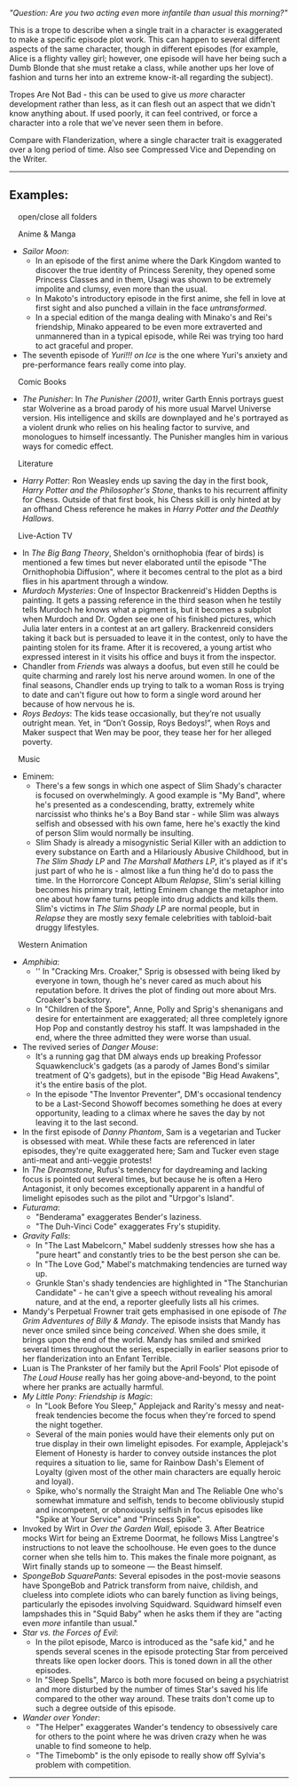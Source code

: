 _"Question: Are you two acting even_ more _infantile than usual this morning?"_

This is a trope to describe when a single trait in a character is exaggerated to make a specific episode plot work. This can happen to several different aspects of the same character, though in different episodes (for example, Alice is a flighty valley girl; however, one episode will have her being such a Dumb Blonde that she must retake a class, while another ups her love of fashion and turns her into an extreme know-it-all regarding the subject).

Tropes Are Not Bad - this can be used to give us _more_ character development rather than less, as it can flesh out an aspect that we didn't know anything about. If used poorly, it can feel contrived, or force a character into a role that we've never seen them in before.

Compare with Flanderization, where a single character trait is exaggerated over a long period of time. Also see Compressed Vice and Depending on the Writer.

___

## Examples:

    open/close all folders 

    Anime & Manga 

-   _Sailor Moon_:
    -   In an episode of the first anime where the Dark Kingdom wanted to discover the true identity of Princess Serenity, they opened some Princess Classes and in them, Usagi was shown to be extremely impolite and clumsy, even more than the usual.
    -   In Makoto's introductory episode in the first anime, she fell in love at first sight and also punched a villain in the face _untransformed_.
    -   In a special edition of the manga dealing with Minako's and Rei's friendship, Minako appeared to be even more extraverted and unmannered than in a typical episode, while Rei was trying too hard to act graceful and proper.
-   The seventh episode of _Yuri!!! on Ice_ is the one where Yuri's anxiety and pre-performance fears really come into play.

    Comic Books 

-   _The Punisher_: In _The Punisher (2001)_, writer Garth Ennis portrays guest star Wolverine as a broad parody of his more usual Marvel Universe version. His intelligence and skills are downplayed and he's portrayed as a violent drunk who relies on his healing factor to survive, and monologues to himself incessantly. The Punisher mangles him in various ways for comedic effect.

    Literature 

-   _Harry Potter_: Ron Weasley ends up saving the day in the first book, _Harry Potter and the Philosopher's Stone_, thanks to his recurrent affinity for Chess. Outside of that first book, his Chess skill is only hinted at by an offhand Chess reference he makes in _Harry Potter and the Deathly Hallows_.

    Live-Action TV 

-   In _The Big Bang Theory_, Sheldon's ornithophobia (fear of birds) is mentioned a few times but never elaborated until the episode "The Ornithophobia Diffusion", where it becomes central to the plot as a bird flies in his apartment through a window.
-   _Murdoch Mysteries_: One of Inspector Brackenreid's Hidden Depths is painting. It gets a passing reference in the third season when he testily tells Murdoch he knows what a pigment is, but it becomes a subplot when Murdoch and Dr. Ogden see one of his finished pictures, which Julia later enters in a contest at an art gallery. Brackenreid considers taking it back but is persuaded to leave it in the contest, only to have the painting stolen for its frame. After it is recovered, a young artist who expressed interest in it visits his office and buys it from the inspector.
-   Chandler from _Friends_ was always a doofus, but even still he could be quite charming and rarely lost his nerve around women. In one of the final seasons, Chandler ends up trying to talk to a woman Ross is trying to date and can't figure out how to form a single word around her because of how nervous he is.
-   _Roys Bedoys_: The kids tease occasionally, but they’re not usually outright mean. Yet, in “Don’t Gossip, Roys Bedoys!”, when Roys and Maker suspect that Wen may be poor, they tease her for her alleged poverty.

    Music 

-   Eminem:
    -   There's a few songs in which one aspect of Slim Shady's character is focused on overwhelmingly. A good example is "My Band", where he's presented as a condescending, bratty, extremely white narcissist who thinks he's a Boy Band star - while Slim was always selfish and obsessed with his own fame, here he's exactly the kind of person Slim would normally be insulting.
    -   Slim Shady is already a misogynistic Serial Killer with an addiction to every substance on Earth and a Hilariously Abusive Childhood, but in _The Slim Shady LP_ and _The Marshall Mathers LP_, it's played as if it's just part of who he is - almost like a fun thing he'd do to pass the time. In the Horrorcore Concept Album _Relapse_, Slim's serial killing becomes his primary trait, letting Eminem change the metaphor into one about how fame turns people into drug addicts and kills them. Slim's victims in _The Slim Shady LP_ are normal people, but in _Relapse_ they are mostly sexy female celebrities with tabloid-bait druggy lifestyles.

    Western Animation 

-   _Amphibia_:
    -   '' In "Cracking Mrs. Croaker," Sprig is obsessed with being liked by everyone in town, though he's never cared as much about his reputation before. It drives the plot of finding out more about Mrs. Croaker's backstory.
    -   In "Children of the Spore", Anne, Polly and Sprig's shenanigans and desire for entertainment are exaggerated; all three completely ignore Hop Pop and constantly destroy his staff. It was lampshaded in the end, where the three admitted they were worse than usual.
-   The revived series of _Danger Mouse_:
    -   It's a running gag that DM always ends up breaking Professor Squawkencluck's gadgets (as a parody of James Bond's similar treatment of Q's gadgets), but in the episode "Big Head Awakens", it's the entire basis of the plot.
    -   In the episode "The Inventor Preventer", DM's occasional tendency to be a Last-Second Showoff becomes something he does at every opportunity, leading to a climax where he saves the day by not leaving it to the last second.
-   In the first episode of _Danny Phantom_, Sam is a vegetarian and Tucker is obsessed with meat. While these facts are referenced in later episodes, they're quite exaggerated here; Sam and Tucker even stage anti-meat and anti-veggie protests!
-   In _The Dreamstone_, Rufus's tendency for daydreaming and lacking focus is pointed out several times, but because he is often a Hero Antagonist, it only becomes exceptionally apparent in a handful of limelight episodes such as the pilot and "Urpgor's Island".
-   _Futurama_:
    -   "Benderama" exaggerates Bender's laziness.
    -   "The Duh-Vinci Code" exaggerates Fry's stupidity.
-   _Gravity Falls_:
    -   In "The Last Mabelcorn," Mabel suddenly stresses how she has a "pure heart" and constantly tries to be the best person she can be.
    -   In "The Love God," Mabel's matchmaking tendencies are turned way up.
    -   Grunkle Stan's shady tendencies are highlighted in "The Stanchurian Candidate" - he can't give a speech without revealing his amoral nature, and at the end, a reporter gleefully lists all his crimes.
-   Mandy's Perpetual Frowner trait gets emphasised in one episode of _The Grim Adventures of Billy & Mandy_. The episode insists that Mandy has never once smiled since being _conceived_. When she does smile, it brings upon the end of the world. Mandy has smiled and smirked several times throughout the series, especially in earlier seasons prior to her flanderization into an Enfant Terrible.
-   Luan is The Prankster of her family but the April Fools' Plot episode of _The Loud House_ really has her going above-and-beyond, to the point where her pranks are actually harmful.
-   _My Little Pony: Friendship is Magic_:
    -   In "Look Before You Sleep," Applejack and Rarity's messy and neat-freak tendencies become the focus when they're forced to spend the night together.
    -   Several of the main ponies would have their elements only put on true display in their own limelight episodes. For example, Applejack's Element of Honesty is harder to convey outside instances the plot requires a situation to lie, same for Rainbow Dash's Element of Loyalty (given most of the other main characters are equally heroic and loyal).
    -   Spike, who's normally the Straight Man and The Reliable One who's somewhat immature and selfish, tends to become obliviously stupid and incompetent, or obnoxiously selfish in focus episodes like "Spike at Your Service" and "Princess Spike".
-   Invoked by Wirt in _Over the Garden Wall_, episode 3. After Beatrice mocks Wirt for being an Extreme Doormat, he follows Miss Langtree's instructions to not leave the schoolhouse. He even goes to the dunce corner when she tells him to. This makes the finale more poignant, as Wirt finally stands up to someone — the Beast himself.
-   _SpongeBob SquarePants_: Several episodes in the post-movie seasons have SpongeBob and Patrick transform from naive, childish, and clueless into complete idiots who can barely function as living beings, particularly the episodes involving Squidward. Squidward himself even lampshades this in "Squid Baby" when he asks them if they are "acting even _more_ infantile than usual."
-   _Star vs. the Forces of Evil_:
    -   In the pilot episode, Marco is introduced as the "safe kid," and he spends several scenes in the episode protecting Star from perceived threats like open locker doors. This is toned down in all the other episodes.
    -   In "Sleep Spells", Marco is both more focused on being a psychiatrist and more disturbed by the number of times Star's saved his life compared to the other way around. These traits don't come up to such a degree outside of this episode.
-   _Wander over Yonder_:
    -   "The Helper" exaggerates Wander's tendency to obsessively care for others to the point where he was driven crazy when he was unable to find someone to help.
    -   "The Timebomb" is the only episode to really show off Sylvia's problem with competition.

___